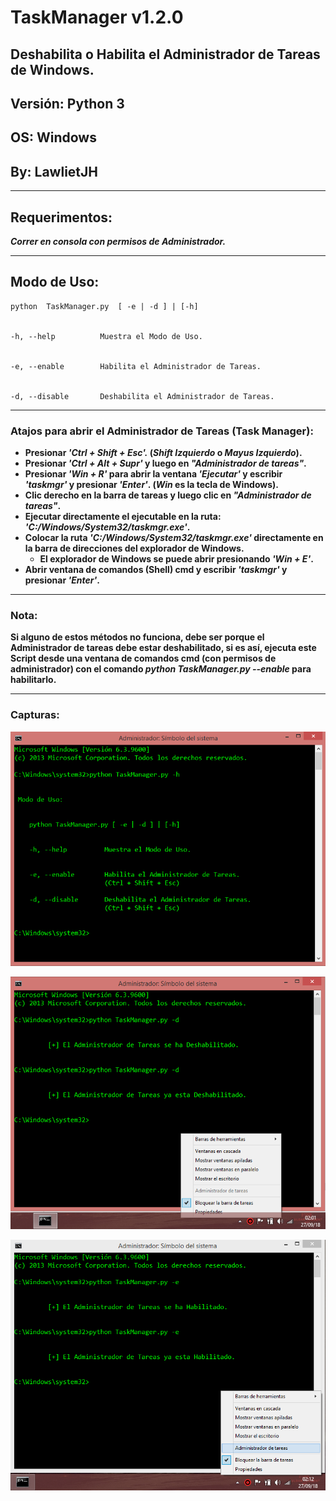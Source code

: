 # TaskManager v1.2.0
## Deshabilita o Habilita el Administrador de Tareas de Windows.
## Versión: Python 3
## OS: Windows
## By: LawlietJH

- - -

## Requerimentos:

___Correr en consola con permisos de Administrador.___

- - -
## Modo de Uso:
    
    python  TaskManager.py  [ -e | -d ] | [-h]
    
    
    -h, --help          Muestra el Modo de Uso.
    
    
    -e, --enable        Habilita el Administrador de Tareas.
    
    
    -d, --disable       Deshabilita el Administrador de Tareas.
    
- - -

### Atajos para abrir el Administrador de Tareas (Task Manager):

  * __Presionar _'Ctrl + Shift + Esc'._ (_Shift Izquierdo_ o _Mayus Izquierdo_).__
  * __Presionar _'Ctrl + Alt + Supr'_ y luego en _"Administrador de tareas"_.__
  * __Presionar _'Win + R'_ para abrir la ventana _'Ejecutar'_ y escribir _'taskmgr'_ y presionar _'Enter'_. (_Win_ es la tecla de Windows).__
  * __Clic derecho en la barra de tareas y luego clic en _"Administrador de tareas"_.__
  * __Ejecutar directamente el ejecutable en la ruta: _'C:/Windows/System32/taskmgr.exe'_.__
  * __Colocar la ruta  _'C:/Windows/System32/taskmgr.exe'_ directamente en la barra de direcciones del explorador de Windows.__
    * __El explorador de Windows se puede abrir presionando _'Win + E'_.__
  * __Abrir ventana de comandos (Shell) cmd y escribir _'taskmgr'_ y presionar _'Enter'_.__

- - -

### Nota:
__Si alguno de estos métodos no funciona, debe ser porque el Administrador de tareas debe estar deshabilitado, si es así, ejecuta este Script desde una ventana de comandos cmd (con permisos de administrador) con el comando _python TaskManager.py --enable_ para habilitarlo.__

- - -

### Capturas:

![TaskManager_h](capturas/TaskManager_h.png "TaskManager.py -h")

![TaskManager_d](capturas/TaskManager_d.png "TaskManager.py -d")

![TaskManager_e](capturas/TaskManager_e.png "TaskManager.py -e")
